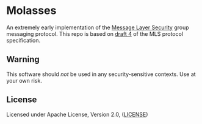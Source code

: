 Molasses
========

An extremely early implementation of the [Message Layer Security](https://mlswg.github.io/) group
messaging protocol. This repo is based on
[draft 4](https://datatracker.ietf.org/doc/draft-ietf-mls-protocol/04/) of the MLS protocol
specification.

Warning
-------

This software should *not* be used in any security-sensitive contexts. Use at your own risk.

License
-------

Licensed under Apache License, Version 2.0, ([LICENSE](LICENSE))
